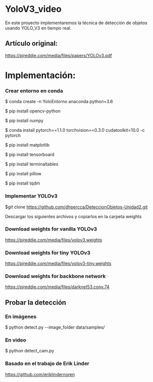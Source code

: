 # YoloV3_video
En este proyecto implementaremos la técnica de detección de objetos usando YOLO_V3 en tiempo real.

## Artículo original:
https://pjreddie.com/media/files/papers/YOLOv3.pdf

# Implementación:

### Crear entorno en conda

  $ conda create -n YoloEntorno anaconda python=3.6
  
  $ pip install opencv-python 
  
  $ pip install numpy
  
  $ conda install pytorch==1.1.0 torchvision==0.3.0 cudatoolkit=10.0 -c pytorch
  
  $ pip install matplotlib
  
  $ pip install tensorboard
  
  $ pip install terminaltables
  
  $ pip install pillow
  
  $ pip install tqdm


### Implementar YOLOv3
  $git clone https://github.com/dhpercca/DeteccionObjetos-Unidad2.git

Descargar los siguientes archivos y copiarlos en la carpeta weights

### Download weights for vanilla YOLOv3
https://pjreddie.com/media/files/yolov3.weights
### Download weights for tiny YOLOv3
https://pjreddie.com/media/files/yolov3-tiny.weights
### Download weights for backbone network
https://pjreddie.com/media/files/darknet53.conv.74

## Probar la detección

### En imágenes
  $ python detect.py --image_folder data/samples/

### En video
  $ python detect_cam.py
  
### Basado en el trabajo de Erik Linder
https://github.com/eriklindernoren



